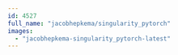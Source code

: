```yaml
---
id: 4527
full_name: "jacobhepkema/singularity_pytorch"
images: 
  - "jacobhepkema-singularity_pytorch-latest"
---
```

